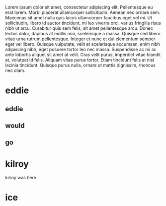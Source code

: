 Lorem ipsum dolor sit amet, consectetur adipiscing elit. Pellentesque eu erat lorem. Morbi placerat ullamcorper sollicitudin. Aenean nec ornare sem. Maecenas sit amet nulla quis lacus ullamcorper faucibus eget vel mi. Ut sollicitudin, libero id auctor tincidunt, mi leo viverra orci, varius fringilla risus nibh ut arcu. Curabitur quis sem felis, sit amet pellentesque arcu. Donec lectus dolor, dapibus at mollis non, scelerisque a massa. Quisque sed libero vitae urna rutrum pellentesque. Integer et nunc et dui elementum semper eget vel libero. Quisque vulputate, velit et scelerisque accumsan, enim nibh adipiscing nibh, eget posuere tortor leo nec massa. Suspendisse ac mi ac ante lobortis aliquet sit amet at velit. Cras velit purus, imperdiet vitae blandit at, volutpat id felis. Aliquam vitae purus tortor. Etiam tincidunt felis at nisl lacinia tincidunt. Quisque purus nulla, ornare ut mattis dignissim, rhoncus nec diam.

# eddie

## eddie
## would
## go

# kilroy

kilroy was here

# ice

